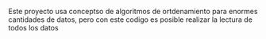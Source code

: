 Este proyecto usa conceptso de algoritmos de ortdenamiento para enormes cantidades de datos, pero con este codigo es posible realizar la lectura de todos los datos
